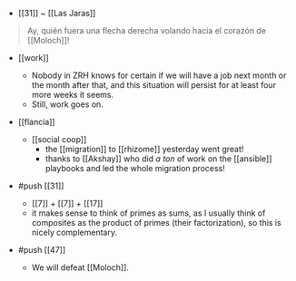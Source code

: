 - [[31]] ~ [[Las Jaras]]

> Ay, quién fuera
> una flecha derecha
> volando hacia el corazón de [[Moloch]]!

- [[work]]
  - Nobody in ZRH knows for certain if we will have a job next month or the month after that, and this situation will persist for at least four more weeks it seems.
  - Still, work goes on.
- [[flancia]]
  - [[social coop]]
    - the [[migration]] to [[rhizome]] yesterday went great!
    - thanks to [[Akshay]] who did *a ton* of work on the [[ansible]] playbooks and led the whole migration process!
- #push [[31]]
  - [[7]] + [[7]] + [[17]]
  - it makes sense to think of primes as sums, as I usually think of composites as the product of primes (their factorization), so this is nicely complementary.

- #push [[47]]
  - We will defeat [[Moloch]].
